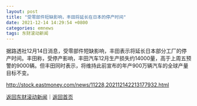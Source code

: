 ```yaml
---
layout: post
title: "受零部件短缺影响，丰田将延长在日本的停产时间"
date: 2021-12-14 14:29:54 +0800
categories: emnews
tags: 东财滚动新闻
---
```


据路透社12月14日消息，受零部件短缺影响，丰田表示将延长日本部分工厂的停产时间。丰田称，受停产影响，丰田汽车12月生产损失约14000量，高于上周五预警的9000辆。但丰田同时表示，将维持此前宣布的年产900万辆汽车的全球产量目标不变。

<http://stock.eastmoney.com/news/11228,202112142213177932.html>

[返回东财滚动新闻](//finews.withounder.com/emnews/)｜[返回首页](//finews.withounder.com/)